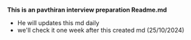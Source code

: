 **This is an pavthiran interview preparation Readme.md**
- He will updates this md daily
- we'll check it one week after this created md (25/10/2024)